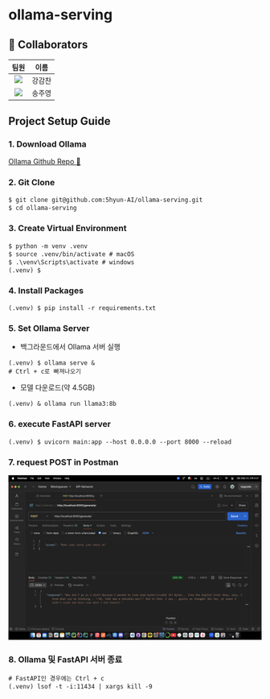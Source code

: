 # ollama-serving

## 👥 Collaborators

<div align="center">

|                                                    팀원                                                    |  이름  |
| :--------------------------------------------------------------------------------------------------------: | :----: |
|     <a href="https://github.com/gsgh3016"><img src="https://github.com/gsgh3016.png" width="100"></a>      | 강감찬 |
| <a href="https://github.com/juyoung-song"> <img src="https://github.com/juyoung-song.png" width="100"></a> | 송주영 |

</div>

## Project Setup Guide

### 1. Download Ollama

[Ollama Github Repo 🔗](https://github.com/ollama/ollama?tab=readme-ov-file)

### 2. Git Clone

```shell
$ git clone git@github.com:5hyun-AI/ollama-serving.git
$ cd ollama-serving
```

### 3. Create Virtual Environment

```shell
$ python -m venv .venv
$ source .venv/bin/activate # macOS
$ .\venv\Scripts\activate # windows
(.venv) $
```

### 4. Install Packages

```shell
(.venv) $ pip install -r requirements.txt
```

### 5. Set Ollama Server

- 백그라운드에서 Ollama 서버 실행

```shell
(.venv) $ ollama serve &
# Ctrl + c로 빠져나오기
```

- 모델 다운로드(약 4.5GB)

```shell
(.venv) & ollama run llama3:8b
```

### 6. execute FastAPI server

```shell
(.venv) $ uvicorn main:app --host 0.0.0.0 --port 8000 --reload
```

### 7. request POST in Postman

![image](src/image.png)

### 8. Ollama 및 FastAPI 서버 종료

```shell
# FastAPI인 경우에는 Ctrl + c
(.venv) lsof -t -i:11434 | xargs kill -9
```
